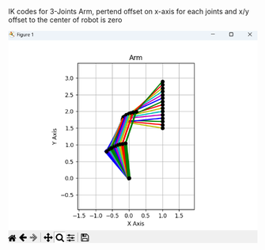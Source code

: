 IK codes for 3-Joints Arm, pertend offset on x-axis for each joints and x/y offset to the center of robot is zero 

![image](https://github.com/FRCCriticalCircuits/ArmIK/blob/main/fig.png?raw=true)
